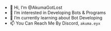 - 👋 Hi, I’m @AkumaGotLost
- 👀 I’m interested in Developing Bots & Programs
- 🌱 I’m currently learning about Bot Developing
- 📫 You Can Reach Me By Discord, `akuma.eyx`
